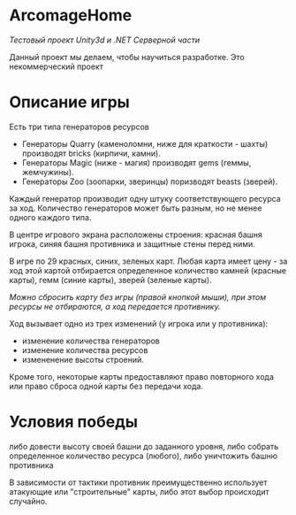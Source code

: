 ArcomageHome
============

_Тестовый проект Unity3d и .NET Серверной части_

Данный проект мы делаем, чтобы научиться разработке. Это некоммерческий проект 

Описание игры
==


Есть три типа генераторов ресурсов


* Генераторы Quarry (каменоломни, ниже для краткости - шахты) производят bricks (кирпичи, камни).
* Генераторы Magic (ниже - магия) производят gems (геммы, жемчужины). 
* Генераторы Zoo (зоопарки, зверинцы) поризводят beasts (зверей). 

Каждый генератор производит одну штуку соответствующего ресурса за ход. Количество генераторов может быть разным, но не менее одного каждого типа.

В центре игрового экрана расположены строения: красная башня игрока, синяя башня противника и защитные стены перед ними.

В игре по 29 красных, синих, зеленых карт. Любая карта имеет цену - за ход этой картой отбирается определенное количество камней (красные карты), гемм (синие карты), зверей (зеленые карты). 

_Можно сбросить карту без игры (правой кнопкой мыши), при этом ресурсы не отбираются, а ход передается противнику._

Ход вызывает одно из трех изменений (у игрока или у противника): 
* изменение количества генераторов
* изменение количества ресурсов
* измененение высоты строений. 

Кроме того, некоторые карты предоставляют право повторного хода или право сброса одной карты без передачи хода.


Условия победы
==

либо довести высоту своей башни до заданного уровня, либо собрать определенное количество ресурса (любого), либо уничтожить башню противника

В зависимости от тактики противник преимущественно использует атакующие или "строительные" карты, либо этот выбор происходит случайно.
